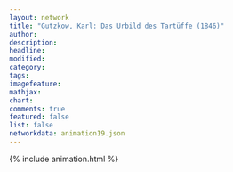 ```yaml
---
layout: network
title: "Gutzkow, Karl: Das Urbild des Tartüffe (1846)"
author:
description:
headline:
modified:
category:
tags:
imagefeature: 
mathjax: 
chart: 
comments: true
featured: false
list: false
networkdata: animation19.json
---
```

{% include animation.html %}
